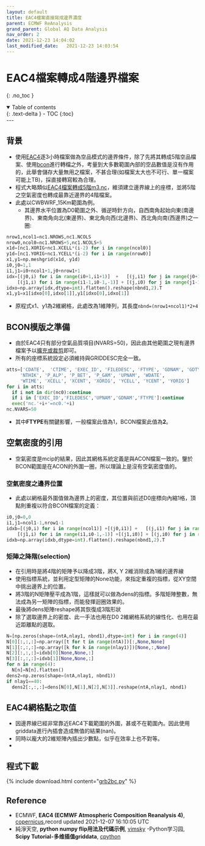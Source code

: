 ```yaml
---
layout: default
title: EAC4檔案直接寫成邊界濃度
parent: ECMWF ReAnalysis
grand_parent: Global AQ Data Analysis
nav_order: 2
date: 2021-12-23 14:04:02
last_modified_date:   2021-12-23 14:03:54
---
```


# EAC4檔案轉成4階邊界檔案
{: .no_toc }

<details open markdown="block">
  <summary>
    Table of contents
  </summary>
  {: .text-delta }
- TOC
{:toc}
</details>
---


## 背景
- 使用[EAC4](https://ads.atmosphere.copernicus.eu/cdsapp#!/dataset/cams-global-reanalysis-eac4?tab=overview)逐3小時檔案做為空品模式的邊界條件，除了先將其轉成5階空品檔案、使用[bcon](https://sinotec2.github.io/Focus-on-Air-Quality/GridModels/BCON/run_bconMM_RR_DM/)進行轉檔之外，考量到大多數範圍內部的空品數值是沒有作用的，此舉會儲存大量無用之檔案，不甚合理(如檔案太大也不可行、單一檔案可能上TB)，採直接轉寫較為合理。
- 程式大略類似[EAC4檔案轉成5階m3.nc](https://sinotec2.github.io/Focus-on-Air-Quality/AQana/GAQuality/ECMWF_rean/grb2D1m3/)，維須建立邊界線上的座標，並將5階之空氣密度也轉成最靠近邊界的4階檔案。
- 此處以CWBWRF_15Km範圍為例。
  - 其邊界水平位置為D0範圍之外、循逆時針方向，自西南角起始向東(南邊界)、東南角向北(東邊界)、東北角向西(北邊界)、西北角向南(西邊界)之一圈:

```python
nrow1,ncol1=nc1.NROWS,nc1.NCOLS
nrow0,ncol0=nc1.NROWS+5,nc1.NCOLS+5
x1d=[nc1.XORIG+nc1.XCELL*(i-2) for i in range(ncol0)]
y1d=[nc1.YORIG+nc1.YCELL*(i-2) for i in range(nrow0)]
x1,y1=np.meshgrid(x1d, y1d)
i0,j0=1,1
i1,j1=i0+ncol1+1,j0+nrow1+1
idx=[(j0,i) for i in range(i0+1,i1+1)]  +   [(j,i1) for j in range(j0+1,j1+1)] + \
    [(j1,i) for i in range(i1-1,i0-1,-1)] + [(j,i0) for j in range(j1-1,j0-1,-1)]
idxo=np.array(idx,dtype=int).flatten().reshape(nbnd1,2).T
x1,y1=x1[idxo[0],idxo[1]],y1[idxo[0],idxo[1]]
```
- 原程式x1、y1為2維網格，此處改為1維陣列，其長度`nbnd=(nrow1+ncol1)*2+4`

## BCON模版之準備
- 由於EAC4只有部分空氣品質項目(NVARS=50)，因此由其他範圍之現有邊界檔案予以[擴充或裁剪](https://sinotec2.github.io/Focus-on-Air-Quality/utilities/netCDF/ncks/)即可。
- 所有的座標系統設定必須維持與GRIDDESC完全一致。

```python
atts=['CDATE',  'CTIME', 'EXEC_ID', 'FILEDESC', 'FTYPE', 'GDNAM', 'GDTYP', 'HISTORY', 'IOAPI_VERSION', 'NCO', 'NCOLS',  'NROWS',
     'NTHIK', 'P_ALP', 'P_BET', 'P_GAM', 'UPNAM', 'WDATE',
     'WTIME', 'XCELL', 'XCENT', 'XORIG', 'YCELL', 'YCENT', 'YORIG']
for i in atts:
  if i not in dir(nc0):continue
  if i in ['EXEC_ID','FILEDESC','UPNAM','GDNAM','FTYPE']:continue
  exec('nc.'+i+'=nc0.'+i)
nc.NVARS=50  
```
- 其中**FTYPE**有關鍵影響，一般檔案此值為1，BCON檔案此值為**2**。


## 空氣密度的引用
- 空氣密度是mcip的結果，因此其網格系統定義是與ACON檔案一致的。鑒於BCON範圍是在ACON的外圍一圈，所以理論上是沒有空氣密度值的。

### 空氣密度之邊界位置
- 此處以網格最外圍值做為邊界上的密度，其位置與前述D0座標向內縮1格，頂點則重複以符合BCON檔案的定義：

```python
i0,j0=0,0
i1,j1=ncol1-1,nrow1-1
idxb=[(j0,i) for i in range(ncol1)] +[(j0,i1)] +   [(j,i1) for j in range(nrow1)] +[(j1,i1)] + \
    [(j1,i) for i in range(i1,i0-1,-1)] +[(j1,i0)] + [(j,i0) for j in range(j1,j0-1,-1)]+[(j0,i0)]
idxb=np.array(idxb,dtype=int).flatten().reshape(nbnd1,2).T
```

### 矩陣之降階(selection)
- 在引用時是將4階的矩陣予以降成3階，將X, Y 2維消除成為1維的邊界線
- 使用指標系統，並利用定型矩陣的None功能，來指定重複的指標，從XY空間中挑出邊界上的位置。
- 將3階的N矩陣壓平成為1階，這樣就可以做為dens的指標。多階矩陣整數，無法成為另一矩陣的指標，而能發揮迴圈效果的。
- 最後將dens矩陣reshape將其恢復成3階形狀
- 除了選取邊界上的密度、此一手法也用在D0 2維網格系統的線性化、也用在最近距離點的選取。

```python
N=[np.zeros(shape=(ntA,nlay1, nbnd1),dtype=int) for i in range(4)]
N[0][:,:,:]=np.array([t for t in range(ntA)])[:,None,None]
N[1][:,:,:]=np.array([k for k in range(nlay1)])[None,:,None]
N[2][:,:,:]=idxb[0][None,None,:]
N[3][:,:,:]=idxb[1][None,None,:]
for n in range(4):
  N[n]=N[n].flatten()
dens2=np.zeros(shape=(ntA,nlay1, nbnd1))
if nlay1==40:
  dens2[:,:,:]=dens[N[0],N[1],N[2],N[3]].reshape(ntA,nlay1, nbnd1)
```

## EAC4網格點之取值
- 因邊界線已經非常靠近EAC4下載範圍的外圍，甚或不在範圍內。因此使用griddata進行內插會造成無值的結果(nan)。
- 同時以龐大的2維矩陣內插出少數點，似乎在效率上也不對等。
- 

## 程式下載

{% include download.html content="[grb2bc.py](https://github.com/sinotec2/cmaq_relatives/blob/master/bcon/grb2bc.py)" %}

## Reference
- ECMWF, **EAC4 (ECMWF Atmospheric Composition Reanalysis 4)**, [copernicus](https://ads.atmosphere.copernicus.eu/cdsapp#!/dataset/cams-global-reanalysis-eac4?tab=overview),record updated 2021-12-07 16:10:05 UTC
- 純淨天空, **python numpy flip用法及代碼示例**, [vimsky](https://vimsky.com/zh-tw/examples/usage/python-numpy.flip.html)
-Python学习园, **Scipy Tutorial-多维插值griddata**, [cpython](http://liao.cpython.org/scipytutorial11.html)

